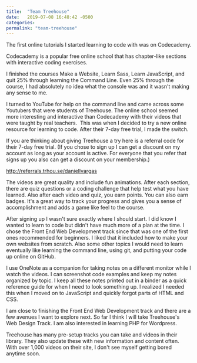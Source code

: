 ```yaml
---
title:  "Team Treehouse"
date:   2019-07-08 16:48:42 -0500
categories: 
permalink: "team-treehouse"
---
```



The first online tutorials I started learning to code with was on Codecademy.

Codecademy is a popular free online school that has chapter-like sections with interactive coding exercises.

I finished the courses Make a Website, Learn Sass, Learn JavaScript, and quit 25% through learning the Command Line. Even 25% through the course, I had absolutely no idea what the console was and it wasn't making any sense to me.

I turned to YouTube for help on the command line and came across some Youtubers that were students of Treehouse. The online school seemed more interesting and interactive than Codecademy with their videos that were taught by real teachers.  This was when I decided to try a new online resource for learning to code. After their 7-day free trial, I made the switch.



If you are thinking about giving Treehouse a try here is a referral code for their 7-day free trial. (If you chose to sign up I can get a discount on my account as long as your account is active. For everyone that you refer that signs up you also can get a discount on your membership.)

http://referrals.trhou.se/daniellvargas

The videos are great quality and include fun animations. After each section, there are quiz questions or a coding challenge that help test what you have learned. Also after each video and quiz, you earn points. You can also earn badges. It's a great way to track your progress and gives you a sense of accomplishment and adds a game like feel to the course.

After signing up I wasn't sure exactly where I should start. I did know I wanted to learn to code but didn't have much more of a plan at the time. I chose the Front End Web Development track since that was one of the first ones recommended for beginners. I liked that it included how to make your own websites from scratch. Also some other topics I would need to learn eventually like learning the command line, using git, and putting your code up online on GitHub.

I use OneNote as a companion for taking notes on a different monitor while I watch the videos. I can screenshot code examples and keep my notes organized by topic. I keep all these notes printed out in a binder as a quick reference guide for when I need to look something up. I realized I needed this when I moved on to JavaScript and quickly forgot parts of HTML and CSS.

I am close to finishing the Front End Web Development track and there are a few avenues I want to explore next. So far I think I will take Treehouse's Web Design Track. I am also interested in learning PHP for Wordpress.



Treehouse has many pre-setup tracks you can take and videos in their library. They also update these with new information and content often. With over 1,000 videos on their site, I don't see myself getting bored anytime soon.

